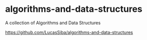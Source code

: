 algorithms-and-data-structures
==============================

A collection of Algorithms and Data Structures

https://github.com/LucasSiba/algorithms-and-data-structures
